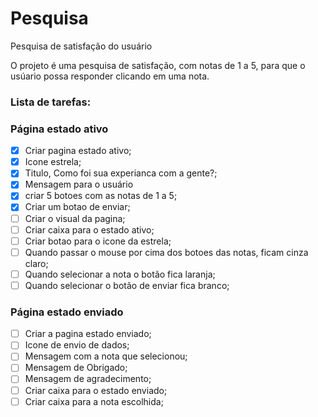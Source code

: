 # Pesquisa
Pesquisa de satisfação do usuário

O projeto é uma pesquisa de satisfação, com notas de 1 a 5, para que o usúario possa responder clicando em uma nota.

### Lista de tarefas:

### Página estado ativo

- [x] Criar pagina estado ativo;
- [x] Icone estrela;
- [x] Titulo, Como foi sua experianca com a gente?;
- [x] Mensagem para o usuário
- [x] criar 5 botoes com as notas de 1 a 5;
- [x] Criar um botao de enviar;
- [ ] Criar o visual da pagina; 
- [ ] Criar caixa para o estado ativo;
- [ ] Criar botao para o icone da estrela;
- [ ] Quando passar o mouse por cima dos botoes das notas, ficam cinza claro;
- [ ] Quando selecionar a nota o botão fica laranja;
- [ ] Quando selecionar o botão de enviar fica branco;

### Página estado enviado

- [ ] Criar a pagina estado enviado;
- [ ] Icone de envio de dados;
- [ ] Mensagem com a nota que selecionou;
- [ ] Mensagem de Obrigado;
- [ ] Mensagem de agradecimento;
- [ ] Criar caixa para o estado enviado;
- [ ] Criar caixa para a nota escolhida;